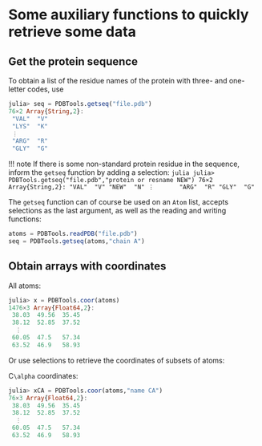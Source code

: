 # Some auxiliary functions to quickly retrieve some data 

## Get the protein sequence

To obtain a list of the residue names of the protein with three- and one-letter codes, use
```julia
julia> seq = PDBTools.getseq("file.pdb")
76×2 Array{String,2}:
 "VAL"  "V"
 "LYS"  "K"
 ⋮      
 "ARG"  "R"
 "GLY"  "G"

```

!!! note
    If there is some non-standard protein residue in the sequence,
    inform the `getseq` function by adding a selection:
    ```julia
    julia> PDBTools.getseq("file.pdb","protein or resname NEW")
    76×2 Array{String,2}:
     "VAL"  "V"
     "NEW"  "N"
     ⋮      
     "ARG"  "R"
     "GLY"  "G"
    ```

The `getseq` function can of course be used on an `Atom` list, accepts selections as the
last argument, as well as the reading and writing functions:

```julia
atoms = PDBTools.readPDB("file.pdb")
seq = PDBTools.getseq(atoms,"chain A")

```

## Obtain arrays with coordinates

All atoms:

```julia
julia> x = PDBTools.coor(atoms)
1476×3 Array{Float64,2}:
 38.03  49.56  35.45
 38.12  52.85  37.52
  ⋮
 60.05  47.5   57.34
 63.52  46.9   58.93

```

Or use selections to retrieve the coordinates of subsets of atoms:

C``\alpha`` coordinates:

```julia
julia> xCA = PDBTools.coor(atoms,"name CA")
76×3 Array{Float64,2}:
 38.03  49.56  35.45
 38.12  52.85  37.52
  ⋮
 60.05  47.5   57.34
 63.52  46.9   58.93

```
